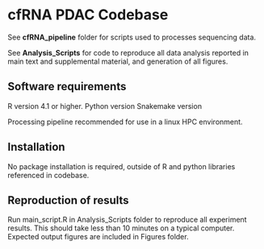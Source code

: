 # cfRNA PDAC Codebase

See **cfRNA_pipeline** folder for scripts used to processes sequencing data.

See **Analysis_Scripts** for code to reproduce all data analysis reported in main text and supplemental material, and generation of all figures.

## Software requirements
R version 4.1 or higher.
Python version 
Snakemake version

Processing pipeline recommended for use in a linux HPC environment.

## Installation
No package installation is required, outside of R and python libraries referenced in codebase.

## Reproduction of results
Run main_script.R in Analysis_Scripts folder to reproduce all experiment results.  This should take less than 10 minutes on a typical computer. Expected output figures are included in Figures folder.

